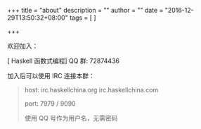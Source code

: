 +++
title = "about"
description = ""
author = ""
date = "2016-12-29T13:50:32+08:00"
tags = [
]

+++

欢迎加入：

[ Haskell 函数式编程]  QQ 群: 72874436

加入后可以使用 IRC 连接本群：

>
> host: irc.haskellchina.org
>       irc.haskellchina.com
>
> port: 7979 / 9090
>
> 使用 QQ 号作为用户名，无需密码
>
